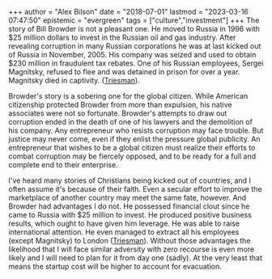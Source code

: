 +++
author = "Alex Bilson"
date = "2018-07-01"
lastmod = "2023-03-16 07:47:50"
epistemic = "evergreen"
tags = ["culture","investment"]
+++
The story of Bill Browder is not a pleasant one. He moved to Russia in 1996 with $25 million dollars to invest in the Russian oil and gas industry. After revealing corruption in many Russian corporations he was at last kicked out of Russia in November, 2005. His company was seized and used to obtain $230 million in fraudulent tax rebates. One of his Russian employees, Sergei Magnitsky, refused to flee and was detained in prison for over a year. Magnitsky died in captivity. ([Triesman](http://www.billbrowder.com/reviews)).

Browder's story is a sobering one for the global citizen. While American citizenship protected Browder from more than expulsion, his native associates were not so fortunate. Browder's attempts to draw out corruption ended in the death of one of his lawyers and the demolition of his company. Any entrepreneur who resists corruption may face trouble. But justice may never come, even if they enlist the pressure global publicity. An entrepreneur that wishes to be a global citizen must realize their efforts to combat corruption may be fiercely opposed, and to be ready for a full and complete end to their enterprise.

I've heard many stories of Christians being kicked out of countries, and I often assume it's because of their faith. Even a secular effort to improve the marketplace of another country may meet the same fate, however. And Browder had advantages I do not. He possessed financial clout since he came to Russia with $25 million to invest. He produced positive business results, which ought to have given him leverage. He was able to raise international attention. He even managed to extract all his employees (except Magnitsky) to London ([Triesman](http://www.billbrowder.com/reviews)). Without those advantages the likelihood that I will face similar adversity with zero recourse is even more likely and I will need to plan for it from day one (sadly). At the very least that means the startup cost will be higher to account for evacuation.

